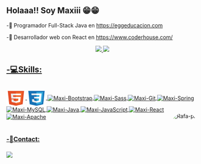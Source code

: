## Holaaa!! Soy Maxiii 😁😁
-🌱 Programador Full-Stack Java en https://eggeducacion.com

-🌱 Desarrollador web con React en https://www.coderhouse.com/

<div align="center">
  <a href="www.linkedin.com/in/maximilianocenteno">
  <img height="190em" src="https://github-readme-stats.vercel.app/api?username=kribly001&show_icons=true&theme=dracula&include_all_commits=true&count_private=true"/>
  <img height="190em" src="https://github-readme-stats.vercel.app/api/top-langs/?username=kribly001&layout=compact&langs_count=7&theme=dracula"/>
</div>
  <h2>-💻Skills:</h2>
  <div style="display: inline_block"><br>
  <img align="center" alt="Maxi-HTML" height="40" width="50" src="https://raw.githubusercontent.com/devicons/devicon/master/icons/html5/html5-original.svg">
  <img align="center" alt="Maxi-CSS" height="40" width="50" src="https://raw.githubusercontent.com/devicons/devicon/master/icons/css3/css3-original.svg">
  <img align="center" alt="Maxi-Bootstrap" height="40" width="50" src="https://cdn.jsdelivr.net/gh/devicons/devicon/icons/bootstrap/bootstrap-original.svg">
  <img align="center" alt="Maxi-Sass" height="40" width="50" src="https://cdn.jsdelivr.net/gh/devicons/devicon/icons/sass/sass-original.svg">
  <img align="center" alt="Maxi-Git" height="40" width="50" src="https://cdn.jsdelivr.net/gh/devicons/devicon/icons/git/git-original.svg">
  <img align="center" alt="Maxi-Spring" height="40" width="50" src="https://cdn.jsdelivr.net/gh/devicons/devicon/icons/spring/spring-original.svg">
  <img align="center" alt="Maxi-MySQL" height="40" width="50" src="https://cdn.jsdelivr.net/gh/devicons/devicon/icons/mysql/mysql-original.svg">
  <img align="center" alt="Maxi-Java" height="40" width="50" src="https://cdn.jsdelivr.net/gh/devicons/devicon/icons/java/java-original.svg">
  <img align="center" alt="Maxi-JavaScript" height="40" width="50" src="https://cdn.jsdelivr.net/gh/devicons/devicon/icons/javascript/javascript-original.svg">
  <img align="center" alt="Maxi-React" height="40" width="50" src="https://cdn.jsdelivr.net/gh/devicons/devicon/icons/react/react-original.svg">
  <img align="center" alt="Maxi-Apache" height="40" width="50" src="https://cdn.jsdelivr.net/gh/devicons/devicon/icons/apache/apache-original-wordmark.svg">
    
  <img align="right" alt="Rafa-pic" height="150" style="border-radius:50px;" src="https://i.imgur.com/oMDofxr.png">
</div>
  <br>
  <h3>-📲Contact:<h3>
  <div> 
  <a href="https://www.linkedin.com/in/maximilianocenteno" target="_blank"><img src="https://img.shields.io/badge/-LinkedIn-%230077B5?style=for-the-badge&logo=linkedin&logoColor=white" target="_blank"></a>   
</div>
